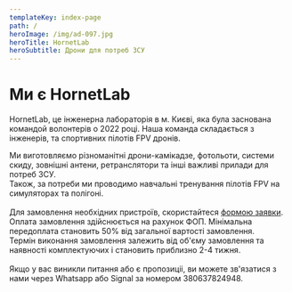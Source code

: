 ```yaml
---
templateKey: index-page
path: /
heroImage: /img/ad-097.jpg
heroTitle: HornetLab
heroSubtitle: Дрони для потреб ЗСУ
---
```

# Ми є HornetLab

HornetLab, це інженерна лабораторія в м. Києві, яка була заснована командой волонтерів о 2022 році. Н﻿аша команда складається з інженерів, та спортивних пілотів FPV дронів. 

Ми виготовляємо різноманітні дрони-камікадзе, фотольоти, системи скиду, зовнішні антени, ретранслятори та інші важливі прилади для потреб ЗСУ. \
Також, за потреби ми проводимо навчальні тренування пілотів FPV на симуляторах та полігоні. \
\
Д﻿ля замовлення необхідних пристроїв, скористайтеся <a href="https://docs.google.com/forms/d/e/1FAIpQLSflTILqQ9CENT9xGsnn4Ke6l-D-2m2yaclV2jH2pzXmjGk51w/viewform" target="_blank" rel="noopener noreferrer">формою заявки</a>. О﻿плата замовлення здійснюється на рахунок ФОП. Мінімальна передоплата становить 50% від загальної вартості замовлення.\
Т﻿ермін виконання замовлення залежить від об'єму замовлення та наявності комплектуючих і становить приблизно 2-4 тижня. \
\
Якщо у вас виникли  питання або є пропозиціі, ви можете зв'язатися з нами через Whatsapp або Signal за номером 380637824948.